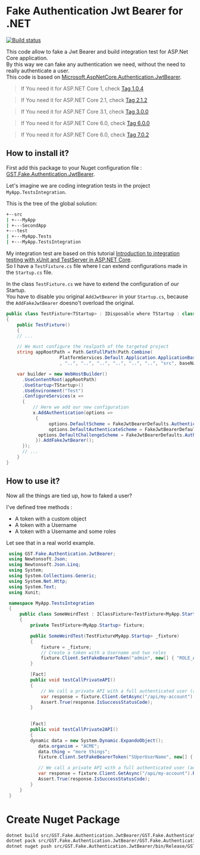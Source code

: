 # Fake Authentication Jwt Bearer for .NET

[![Build status](https://ci.appveyor.com/api/projects/status/csd3288fo1srkqev/branch/master?svg=true)](https://ci.appveyor.com/project/waldo2188/fake-authentication-jwtbearer/branch/master)


This code allow to fake a Jwt Bearer and build integration test for ASP.Net Core application.  
By this way we can fake any authentication we need, without the need to really authenticate a user.  
This code is based on [Microsoft.AspNetCore.Authentication.JwtBearer](https://github.com/aspnet/Security/tree/dev/src/Microsoft.AspNetCore.Authentication.JwtBearer).

 > If You need it for ASP.NET Core 1, check [Tag 1.0.4](https://github.com/GestionSystemesTelecom/fake-authentication-jwtbearer/tree/1.0.4)

 > If You need it for ASP.NET Core 2.1, check [Tag 2.1.2](https://github.com/GestionSystemesTelecom/fake-authentication-jwtbearer/tree/1.0.4)

 > If You need it for ASP.NET Core 3.1, check [Tag 3.0.0](https://github.com/GestionSystemesTelecom/fake-authentication-jwtbearer/tree/3.0.0)

 > If You need it for ASP.NET Core 6.0, check [Tag 6.0.0](https://github.com/GestionSystemesTelecom/fake-authentication-jwtbearer/tree/6.0.0)

 > If You need it for ASP.NET Core 6.0, check [Tag 7.0.2](https://github.com/GestionSystemesTelecom/fake-authentication-jwtbearer/tree/7.0.2)

## How to install it?

First add this package to your Nuget configuration file : [GST.Fake.Authentication.JwtBearer](https://www.nuget.org/packages/GST.Fake.Authentication.JwtBearer).

Let's imagine we are coding integration tests in the project `MyApp.TestsIntegration`.

This is the tree of the global solution:

```bash
+--src
| +---MyApp
| +---SecondApp
+---test
| +---MyApp.Tests
| +---MyApp.TestsIntegration
```

My integration test are based on this tutorial [Introduction to integration testing with xUnit and TestServer in ASP.NET Core](http://andrewlock.net/introduction-to-integration-testing-with-xunit-and-testserver-in-asp-net-core/).  
So I have a `TestFixture.cs` file where I can extend configurations made in the `Startup.cs` file.

In the class `TestFixture.cs` we have to extend the configuration of our Startup.  
You have to disable you original `AddJwtBearer` in your `Startup.cs`, because the `AddFakeJwtBearer` doesno't overload the original.

```C#
public class TestFixture<TStartup> : IDisposable where TStartup : class
{
    public TestFixture()
    {
    // ...

    // We must configure the realpath of the targeted project
    string appRootPath = Path.GetFullPath(Path.Combine(
                    PlatformServices.Default.Application.ApplicationBasePath
                    , "..", "..", "..", "..", "..", "..", "src", baseNamespace));

    var builder = new WebHostBuilder()
      .UseContentRoot(appRootPath)
      .UseStartup<TStartup>()
      .UseEnvironment("Test")
      .ConfigureServices(x =>
      {
          // Here we add our new configuration
          x.AddAuthentication(options =>
           {
                options.DefaultScheme = FakeJwtBearerDefaults.AuthenticationScheme;
                options.DefaultAuthenticateScheme = FakeJwtBearerDefaults.AuthenticationScheme;
           	options.DefaultChallengeScheme = FakeJwtBearerDefaults.AuthenticationScheme;
           }).AddFakeJwtBearer();
      });
      // ...
    }
}
```

## How to use it?

Now all the things are tied up, how to faked a user?

I've defined tree methods :
 - A token with a custom object
 - A token with a Username
 - A token with a Username and some roles

 Let see that in a real world example.

```C#
 using GST.Fake.Authentication.JwtBearer;
 using Newtonsoft.Json;
 using Newtonsoft.Json.Linq;
 using System;
 using System.Collections.Generic;
 using System.Net.Http;
 using System.Text;
 using Xunit;

 namespace MyApp.TestsIntegration
 {
     public class SomeWeirdTest : IClassFixture<TestFixture<MyApp.Startup>>
     {
         private TestFixture<MyApp.Startup> fixture;

         public SomeWeirdTest(TestFixtureMyApp.Startup> _fixture)
         {
             fixture = _fixture;
             // Create a token with a Username and two roles
             fixture.Client.SetFakeBearerToken("admin", new[] { "ROLE_ADMIN", "ROLE_GENTLEMAN" });
         }

         [Fact]
         public void testCallPrivateAPI()
         {
             // We call a private API with a full authenticated user (admin)
             var response = fixture.Client.GetAsync("/api/my-account").Result;
             Assert.True(response.IsSuccessStatusCode);
         }

		 
         [Fact]
         public void testCallPrivate2API()
         {
		 dynamic data = new System.Dynamic.ExpandoObject();
            data.organism = "ACME";
            data.thing = "more things";
            fixture.Client.SetFakeBearerToken("SUperUserName", new[] { "Role1", "Role2" }, (object)data);

            // We call a private API with a full authenticated user (admin)
            var response = fixture.Client.GetAsync("/api/my-account").Result;
            Assert.True(response.IsSuccessStatusCode);
         }
     }
 }
```

# Create Nuget Package

```bash
dotnet build src/GST.Fake.Authentication.JwtBearer/GST.Fake.Authentication.JwtBearer.csproj --configuration Release --framework net9.0 --force
dotnet pack src/GST.Fake.Authentication.JwtBearer/GST.Fake.Authentication.JwtBearer.csproj --configuration Release --include-source --include-symbols --output ../../nupkgs
dotnet nuget push src/GST.Fake.Authentication.JwtBearer/bin/Release/GST.Fake.Authentication.JwtBearer.[VERSION].nupkg -s https://api.nuget.org/v3/index.json -k [API-KEY]
```
